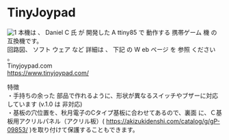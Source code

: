 # TinyJoypad
![1](https://user-images.githubusercontent.com/62051355/127754806-14bfe55f-3224-4e4d-809f-82cf3f36aff4.png)
本機は 、 Daniel C 氏 が 開発した A ttiny85 で 動作する 携帯ゲーム 機 の 互換機です。<BR>
回路図、 ソフト ウェア など 詳細は 、 下記 の W eb ページ を 参照 ください 。<BR>
Tinyjoypad.com<BR>
https://www.tinyjoypad.com/

特徴<BR>
・手持ちの余った 部品で作れるように、形状が異なるスイッチやブザーに対応しています (v.1.0 は 非対応)<BR>
・基板の穴位置を、秋月電子のCタイプ基板に合わせてあるので、裏面 に、Ｃ基板用アクリルパネル（アクリル板）( https://akizukidenshi.com/catalog/g/gP-09853/ )を取り付けて保護することもできます。<BR>
